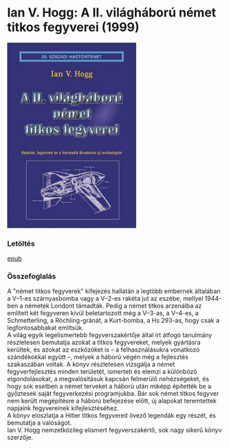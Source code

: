 # <a name="id_1454">Ian V. Hogg: A II. világháború német titkos fegyverei (1999)</a>
<img src="https://github.com/BercziSandor/calibre_lib/raw/main/Ian%20V.%20Hogg/A%20II.%20vilaghaboru%20nemet%20titkos%20fegy%20%281454%29/cover.jpg" alt="cover" width="300"/>

### Letöltés
[epub](https://github.com/BercziSandor/calibre_lib/raw/main/Ian%20V.%20Hogg/A%20II.%20vilaghaboru%20nemet%20titkos%20fegy%20%281454%29/A%20II.%20vilaghaboru%20nemet%20titkos%20-%20Ian%20V.%20Hogg.epub)

### Összefoglalás
<div>
<p>A ​"német titkos fegyverek" kifejezés hallatán a legtöbb embernek általában a V–1-es szárnyasbomba vagy a V–2-es rakéta jut az eszébe, mellyel 1944-ben a németek Londont támadták. Pedig a német titkos arzenálba az említett két fegyveren kívül beletartozott még a V–3-as, a V–4-es, a Schmetterling, a Röchling-gránát, a Kurt-bomba, a Hs 293-as, hogy csak a legfontosabbakat említsük.<br>A világ egyik legelismertebb fegyverszakértője által írt átfogó tanulmány részletesen bemutatja azokat a titkos fegyvereket, melyek gyártásra kerültek, és azokat az eszközöket is – a felhasználásukra vonatkozó szándékokkal együtt –, melyek a háború végén még a fejlesztés szakaszában voltak. A könyv részletesen vizsgálja a német fegyverfejlesztés minden területét, ismerteti és elemzi a különböző elgondolásokat, a megvalósításuk kapcsán felmerülő nehézségeket, és hogy sok esetben a német terveket a háború után miképp építették be a győztesek saját fegyverkezési programjukba. Bár sok német titkos fegyver nem került megépítésre a háború befejezése előtt, új alapokat teremtettek napjaink fegyvereinek kifejlesztéséhez. <br>A könyv eloszlatja a Hitler titkos fegyvereit övező legendák egy részét, és bemutatja a valóságot.<br>Ian V. Hogg nemzetközileg elismert fegyverszakértő, sok nagy sikerű könyv szerzője.</p></div>


